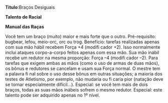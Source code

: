 **Titulo**:Braços Desiguais

**Talento de Racial**

**Manual das Raças**

 Você tem um braço (muito) maior e mais forte que o outro. Pré-requisito: bugbear, lefou, meio-orc, orc ou trog. Benefício: tarefas realizadas apenas com sua mão hábil recebem Força +4 (modifi cador +2). Isso normalmente inclui ataques corpo-a-corpo feitos apenas com essa mão. Sua mão inábil recebe um redutor na mesma proporção: Força –4 (modifi cador –2). Para tarefas que exigem ambas as mãos (como o uso de armas de duas mãos), os bônus e redutores se cancelam e usam sua Força normal. O mestre tem a palavra fi nal sobre o uso desse bônus em outras situações; a maioria dos testes de Atletismo, por exemplo, não mudaria ou fi caria pior (natação deve se tornar especialmente difícil...). Especial: se você tem mais de dois braços, todas as suas mãos inábeis sofrem o mesmo redutor. Especial: este talento pode ser adquirido apenas no 1º nível.